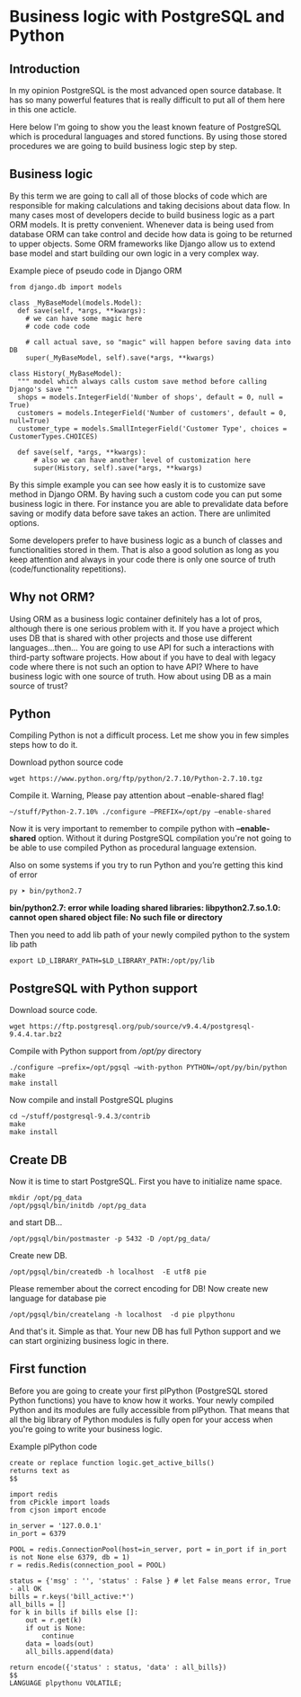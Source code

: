 # Business logic with PostgreSQL and Python

## Introduction

In my opinion PostgreSQL is the most advanced open source database. It has so many powerful features that is really difficult to put all of them here in this one acticle.

Here below I'm going to show you the least known feature of PostgreSQL which is procedural languages and stored functions. By using those stored procedures we are going to build business logic step by step.

## Business logic

By this term we are going to call all of those blocks of code which are responsible for making calculations and taking decisions about data flow. In many cases most of developers decide to build business logic as a part ORM models. It is pretty convenient. Whenever data is being used from database ORM can take control and decide how data is going to be returned to upper objects. Some ORM frameworks like Django allow us to extend base model and start building our own logic in a very complex way.

Example piece of pseudo code in Django ORM


    from django.db import models

    class _MyBaseModel(models.Model):
      def save(self, *args, **kwargs):
        # we can have some magic here
        # code code code
        
        # call actual save, so "magic" will happen before saving data into DB
        super(_MyBaseModel, self).save(*args, **kwargs) 
        
    class History(_MyBaseModel):
      """ model which always calls custom save method before calling Django's save """
      shops = models.IntegerField('Number of shops', default = 0, null = True)
      customers = models.IntegerField('Number of customers', default = 0, null=True)
      customer_type = models.SmallIntegerField('Customer Type', choices = CustomerTypes.CHOICES)
      
      def save(self, *args, **kwargs):
          # also we can have another level of customization here
          super(History, self).save(*args, **kwargs)

By this simple example you can see how easly it is to customize save method in Django ORM. By having such a custom code you can put some business logic in there. For instance you are able to prevalidate data before saving or modify data before save takes an action. There are unlimited options.

Some developers prefer to have business logic as a bunch of classes and functionalities stored in them. That is also a good solution as long as you keep attention and always in your code there is only one source of truth (code/functionality repetitions).

## Why not ORM?

Using ORM as a business logic container definitely has a lot of pros, although there is one serious problem with it. If you have a project which uses DB that is shared with other projects and those use different languages...then... You are going to use API for such a interactions with third-party software projects. How about if you have to deal with legacy code where there is not such an option to have API? Where to have business logic with one source of truth. How about using DB as a main source of trust?

## Python

Compiling Python is not a difficult process. Let me show you in few simples steps how to do it.

Download python source code

    wget https://www.python.org/ftp/python/2.7.10/Python-2.7.10.tgz

Compile it. Warning, Please pay attention about –enable-shared flag!

    ~/stuff/Python-2.7.10% ./configure —PREFIX=/opt/py –enable-shared

Now it is very important to remember to compile python with **–enable-shared** option. Without it during PostgreSQL compilation you're not going to be able to use compiled Python as procedural language extension.

Also on some systems if you try to run Python and you’re getting this kind of error

    py ➤ bin/python2.7

**bin/python2.7: error while loading shared libraries: libpython2.7.so.1.0: cannot open shared object file: No such file or directory**

Then you need to add lib path of your newly compiled python to the system lib path

    export LD_LIBRARY_PATH=$LD_LIBRARY_PATH:/opt/py/lib
    
## PostgreSQL with Python support

Download source code.

    wget https://ftp.postgresql.org/pub/source/v9.4.4/postgresql-9.4.4.tar.bz2

Compile with Python support from */opt/py* directory

    ./configure –prefix=/opt/pgsql —with-python PYTHON=/opt/py/bin/python
    make
    make install

Now compile and install PostgreSQL plugins

    cd ~/stuff/postgresql-9.4.3/contrib
    make
    make install

## Create DB

Now it is time to start PostgreSQL. First you have to initialize name space.

    mkdir /opt/pg_data
    /opt/pgsql/bin/initdb /opt/pg_data

and start DB…

    /opt/pgsql/bin/postmaster -p 5432 -D /opt/pg_data/

Create new DB.

    /opt/pgsql/bin/createdb -h localhost  -E utf8 pie

Please remember about the correct encoding for DB! Now create new language for database pie

    /opt/pgsql/bin/createlang -h localhost  -d pie plpythonu
    
And that's it. Simple as that. Your new DB has full Python support and we can start orginizing business logic in there.

## First function

Before you are going to create your first plPython (PostgreSQL stored Python functions) you have to know how it works. Your newly compiled Python and its modules are fully accessible from plPython. That means that all the big library of Python modules is fully open for your access when you're going to write your business logic.

Example plPython code

    create or replace function logic.get_active_bills()
    returns text as
    $$
    
    import redis
    from cPickle import loads
    from cjson import encode
    
    in_server = '127.0.0.1'
    in_port = 6379
    
    POOL = redis.ConnectionPool(host=in_server, port = in_port if in_port is not None else 6379, db = 1)
    r = redis.Redis(connection_pool = POOL)
    
    status = {'msg' : '', 'status' : False } # let False means error, True - all OK
    bills = r.keys('bill_active:*')
    all_bills = []
    for k in bills if bills else []:
        out = r.get(k)
        if out is None:
            continue
        data = loads(out)
        all_bills.append(data)
    
    return encode({'status' : status, 'data' : all_bills})
    $$
    LANGUAGE plpythonu VOLATILE;


    
